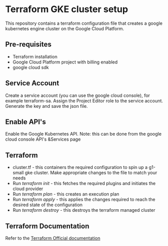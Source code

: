 # Terraform GKE cluster setup
This repository contains a terraform configuration file that creates a google kubernetes engine cluster on the Google Cloud Platform.

## Pre-requisites
* Terraform installation
* Google Cloud Platform project with billing enabled
* google cloud sdk

## Service Account
Create a service account (you can use the google cloud console), for example terraform-sa. Assign the Project Editor role to the service account. Generate the key and save the json file.

## Enable API's
Enable the Google Kubernetes API. Note: this can be done from the google cloud console API's &Services page

## Terraform 
* cluster.tf - this containers the required configuration to spin up a g1-small gke cluster. Make appropriate changes to the file to match your needs
* Run *terraform init* - this fetches the required plugins and initiates the cloud provider
* Run *terraform plan* - this creates an execution plan
* Run *terraform apply* - this applies the changes required to reach the desired state of the configuration
* Run *terraform destroy* - this destroys the terraform managed cluster

## Terraform Documentation
Refer to the [Terraform Official documentation](https://www.terraform.io/docs/providers/google/index.html)